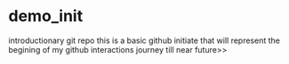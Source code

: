 # demo_init
introductionary git repo
this is a basic github initiate that will represent the begining of my github interactions journey till near future>>
